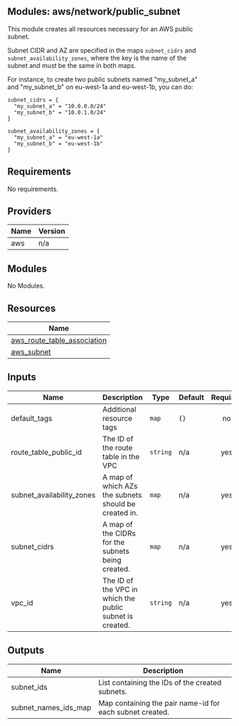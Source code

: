 ## Modules: aws/network/public\_subnet

This module creates all resources necessary for an AWS public  
subnet.

Subnet CIDR and AZ are specified in the maps `subnet_cidrs` and
`subnet_availability_zones`, where the key is the name of the  
subnet and must be the same in both maps.

For instance, to create two public subnets named "my\_subnet\_a"  
and "my\_subnet\_b" on eu-west-1a and eu-west-1b, you can do:

```
subnet_cidrs = {
  "my_subnet_a" = "10.0.0.0/24"
  "my_subnet_b" = "10.0.1.0/24"
}

subnet_availability_zones = {
  "my_subnet_a" = "eu-west-1a"
  "my_subnet_b" = "eu-west-1b"
}
```

## Requirements

No requirements.

## Providers

| Name | Version |
|------|---------|
| aws | n/a |

## Modules

No Modules.

## Resources

| Name |
|------|
| [aws_route_table_association](https://registry.terraform.io/providers/hashicorp/aws/latest/docs/resources/route_table_association) |
| [aws_subnet](https://registry.terraform.io/providers/hashicorp/aws/latest/docs/resources/subnet) |

## Inputs

| Name | Description | Type | Default | Required |
|------|-------------|------|---------|:--------:|
| default\_tags | Additional resource tags | `map` | `{}` | no |
| route\_table\_public\_id | The ID of the route table in the VPC | `string` | n/a | yes |
| subnet\_availability\_zones | A map of which AZs the subnets should be created in. | `map` | n/a | yes |
| subnet\_cidrs | A map of the CIDRs for the subnets being created. | `map` | n/a | yes |
| vpc\_id | The ID of the VPC in which the public subnet is created. | `string` | n/a | yes |

## Outputs

| Name | Description |
|------|-------------|
| subnet\_ids | List containing the IDs of the created subnets. |
| subnet\_names\_ids\_map | Map containing the pair name-id for each subnet created. |
